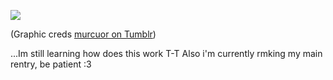 ![](https://64.media.tumblr.com/031bbe4ac8e5c2db0073f998a6959808/8d687e3b1c49707b-e7/s1280x1920/67e8398a73a4e8a16c588e4781091b78211b754a.gifv)

(Graphic creds [murcuor on Tumblr](https://www.tumblr.com/murcuor/752076667307065344/%E1%9B%9D-kafka-%F0%93%8F%B9-rentry))

...Im still learning how does this work T-T
Also i'm currently rmking my main rentry, be patient :3
<!--
**ToasterTheFox/ToasterTheFox** is a ✨ _special_ ✨ repository because its `README.md` (this file) appears on your GitHub profile.

Here are some ideas to get you started:

- 🔭 I’m currently working on ...
- 🌱 I’m currently learning ...
- 👯 I’m looking to collaborate on ...
- 🤔 I’m looking for help with ...
- 💬 Ask me about ...
- 📫 How to reach me: ...
- 😄 Pronouns: ...
- ⚡ Fun fact: ...
-->
